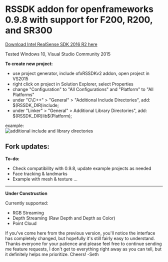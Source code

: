 # RSSDK addon for openframeworks 0.9.8 with support for F200, R200, and SR300

[Download Intel RealSense SDK 2016 R2 here](https://software.intel.com/en-us/intel-realsense-sdk)

Tested Windows 10, Visual Studio Community 2015

__To create new project:__

* use project generator, include ofxRSSDKv2 addon, open project in VS2015
* right click on project in Solution Explorer, select Properties
* change "Configuration" to "All Configurations" and "Platform" to "All Platforms"
* under "C\C++" > "General" > "Additional Include Directories", add:  
$(RSSDK_DIR)include;
* under "Linker" > "General" > Additional Library Directories", add:  
$(RSSDK_DIR)lib\$(Platform);

example:  
![additional include and library directories](https://raw.githubusercontent.com/tyhenry/ofxRSSDKv2/master/readme_addDirs.png)


## Fork updates:

__To-do:__

* Check compatibility with 0.9.8, update example projects as needed
* Face tracking & landmarks
* Example with mesh & texture
...


---

__Under Construction__

Currently supported:
* RGB Streaming
* Depth Streaming (Raw Depth and Depth as Color)
* Point Cloud

If you've come here from the previous version, you'll notice the interface has completely changed, but hopefully it's still fairly easy to understand. Thanks everyone for your patience and please feel free to continue sending me feature requests, I don't get to everything right away as you can tell, but it definitely helps me prioritize. Cheers! -Seth
